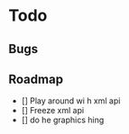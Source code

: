 # Todo

## Bugs

## Roadmap
- [] Play around wi  h xml api
- [] Freeze xml api
- [] do   he graphics   hing

